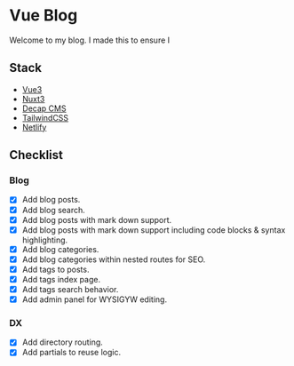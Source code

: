 # Vue Blog

Welcome to my blog. I made this to ensure I

## Stack

- [Vue3](https://vuejs.org/)
- [Nuxt3](https://nuxt.com)
- [Decap CMS](https://decapcms.org)
- [TailwindCSS](https://tailwindui.com)
- [Netlify](https://netlify.com)

## Checklist

### Blog

- [x] Add blog posts.
- [x] Add blog search.
- [x] Add blog posts with mark down support.
- [x] Add blog posts with mark down support including code blocks & syntax highlighting.
- [x] Add blog categories.
- [x] Add blog categories within nested routes for SEO.
- [x] Add tags to posts.
- [x] Add tags index page.
- [x] Add tags search behavior.
- [x] Add admin panel for WYSIGYW editing.

### DX

- [x] Add directory routing.
- [x] Add partials to reuse logic.
